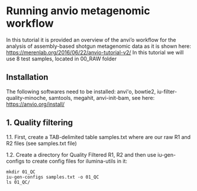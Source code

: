 # Running anvio metagenomic workflow
In this tutorial it is provided an overview of the anvi’o workflow for the analysis of assembly-based shotgun metagenomic data as it is shown here: https://merenlab.org/2016/06/22/anvio-tutorial-v2/
In this tutorial we will use 8 test samples, located in 00_RAW folder

## Installation

The following softwares need to be installed: anvi'o, bowtie2, iu-filter-quality-minoche, samtools, megahit, anvi-init-bam, see here: https://anvio.org/install/


## 1. Quality filtering
1.1. First, create a TAB-delimited table samples.txt where are our raw R1 and R2 files (see samples.txt file)

1.2. Create a directory for Quality Filtered R1, R2 and then use iu-gen-configs to create config files for ilumina-utils in it:

```
mkdir 01_QC
iu-gen-configs samples.txt -o 01_QC
ls 01_QC/
```
